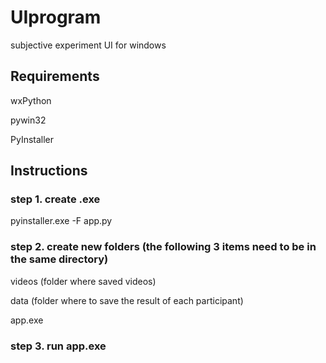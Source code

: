 # UIprogram
subjective experiment UI for windows

## Requirements
wxPython

pywin32

PyInstaller

## Instructions
### step 1. create .exe
pyinstaller.exe -F app.py

### step 2. create new folders (the following 3 items need to be in the same directory)
videos (folder where saved videos)

data (folder where to save the result of each participant)

app.exe

### step 3. run app.exe
